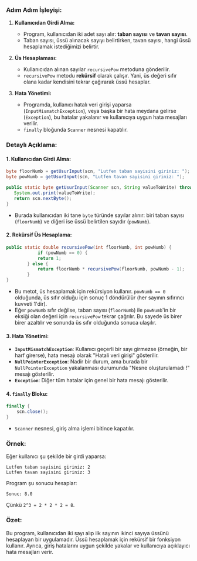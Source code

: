 ### Adım Adım İşleyişi:

1. **Kullanıcıdan Girdi Alma:**
    - Program, kullanıcıdan iki adet sayı alır: **taban sayısı** ve **tavan sayısı**.
    - Taban sayısı, üssü alınacak sayıyı belirtirken, tavan sayısı, hangi üssü hesaplamak istediğimizi belirtir.

2. **Üs Hesaplaması:**
    - Kullanıcıdan alınan sayılar `recursivePow` metoduna gönderilir.
    - `recursivePow` metodu **rekürsif** olarak çalışır. Yani, üs değeri sıfır olana kadar kendisini tekrar çağırarak üssü hesaplar.

3. **Hata Yönetimi:**
    - Programda, kullanıcı hatalı veri girişi yaparsa (`InputMismatchException`), veya başka bir hata meydana gelirse (`Exception`), bu hatalar yakalanır ve kullanıcıya uygun hata mesajları verilir.
    - `finally` bloğunda `Scanner` nesnesi kapatılır.

### Detaylı Açıklama:

#### 1. Kullanıcıdan Girdi Alma:
```java
byte floorNumb = getUsurInput(scn, "Lutfen taban sayisini giriniz: ");
byte powNumb = getUsurInput(scn, "Lutfen tavan sayisini giriniz: ");

public static byte getUsurInput(Scanner scn, String valueToWrite) throws InputMismatchException, NullPointerException {
   System.out.print(valueToWrite);
   return scn.nextByte();
}
```
- Burada kullanıcıdan iki tane `byte` türünde sayılar alınır: biri taban sayısı (`floorNumb`) ve diğeri ise üssü belirtilen sayıdır (`powNumb`).

#### 2. Rekürsif Üs Hesaplama:
```java
public static double recursivePow(int floorNumb, int powNumb) {
            if (powNumb == 0) {
            return 1;
        } else {
            return floorNumb * recursivePow(floorNumb, powNumb - 1);
        }
}
```
- Bu metot, üs hesaplamak için rekürsiyon kullanır. `powNumb == 0` olduğunda, üs sıfır olduğu için sonuç 1 döndürülür (her sayının sıfırıncı kuvveti 1'dir).
- Eğer `powNumb` sıfır değilse, taban sayısı (`floorNumb`) ile `powNumb`'in bir eksiği olan değeri için `recursivePow` tekrar çağrılır. Bu sayede üs birer birer azaltılır ve sonunda üs sıfır olduğunda sonuca ulaşılır.

#### 3. Hata Yönetimi:
- **`InputMismatchException`**: Kullanıcı geçerli bir sayı girmezse (örneğin, bir harf girerse), hata mesajı olarak "Hatali veri girişi" gösterilir.
- **`NullPointerException`**: Nadir bir durum, ama burada bir `NullPointerException` yakalanması durumunda "Nesne oluşturulamadı !" mesajı gösterilir.
- **`Exception`**: Diğer tüm hatalar için genel bir hata mesajı gösterilir.

#### 4. `finally` Bloku:
```java
finally {
    scn.close();
}
```
- `Scanner` nesnesi, giriş alma işlemi bitince kapatılır.

### Örnek:
Eğer kullanıcı şu şekilde bir girdi yaparsa:
```
Lutfen taban sayisini giriniz: 2
Lutfen tavan sayisini giriniz: 3
```
Program şu sonucu hesaplar:
```
Sonuc: 8.0
```
Çünkü `2^3 = 2 * 2 * 2 = 8`.

### Özet:
Bu program, kullanıcıdan iki sayı alıp ilk sayının ikinci sayıya üssünü hesaplayan bir uygulamadır. Üssü hesaplamak için rekürsif bir fonksiyon kullanır. Ayrıca, giriş hatalarını uygun şekilde yakalar ve kullanıcıya açıklayıcı hata mesajları verir.
